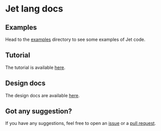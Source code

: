 # Jet lang docs

## Examples

Head to the [examples](examples) directory to see some examples of Jet code.

## Tutorial

The tutorial is available [here](tutorial/).

## Design docs

The design docs are available [here](design/).

## Got any suggestion?

If you have any suggestions, feel free to open an [issue](https://github.com/Jet4You/Jet/issues)
or a [pull request](https://github.com/Jet4You/Jet/pulls).